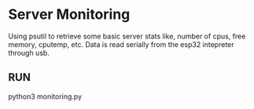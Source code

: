 # Server Monitoring
Using psutil to retrieve some basic server stats like, number of cpus, free memory, cputemp, etc.
Data is read serially from the esp32 intepreter through usb. 

## RUN
python3 monitoring.py
